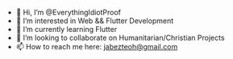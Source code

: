 - 👋 Hi, I’m @EverythingIdiotProof
- 👀 I’m interested in Web && Flutter Development
- 🌱 I’m currently learning Flutter
- 💞️ I’m looking to collaborate on Humanitarian/Christian Projects
- 📫 How to reach me here: jabezteoh@gmail.com

<!---
EverythingIdiotProof/EverythingIdiotProof is a ✨ special ✨ repository because its `README.md` (this file) appears on your GitHub profile.
You can click the Preview link to take a look at your changes.
--->

